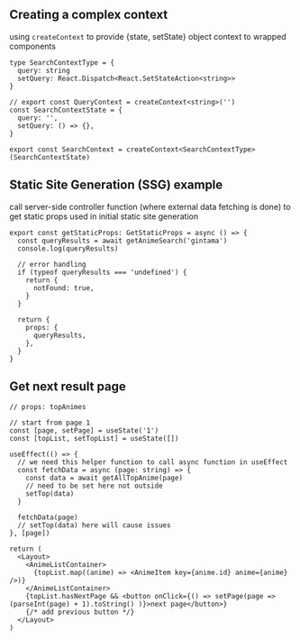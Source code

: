 ## Creating a complex context

using `createContext` to provide {state, setState} object context to wrapped components

```tsx
type SearchContextType = {
  query: string
  setQuery: React.Dispatch<React.SetStateAction<string>>
}

// export const QueryContext = createContext<string>('')
const SearchContextState = {
  query: '',
  setQuery: () => {},
}

export const SearchContext = createContext<SearchContextType>(SearchContextState)
```

## Static Site Generation (SSG) example

call server-side controller function (where external data fetching is done) to get static props used in initial static site generation

```tsx
export const getStaticProps: GetStaticProps = async () => {
  const queryResults = await getAnimeSearch('gintama')
  console.log(queryResults)

  // error handling
  if (typeof queryResults === 'undefined') {
    return {
      notFound: true,
    }
  }

  return {
    props: {
      queryResults,
    },
  }
}
```

## Get next result page
```tsx
// props: topAnimes

// start from page 1
const [page, setPage] = useState('1')
const [topList, setTopList] = useState([])

useEffect(() => {
  // we need this helper function to call async function in useEffect
  const fetchData = async (page: string) => {
    const data = await getAllTopAnime(page)
    // need to be set here not outside
    setTop(data)
  }

  fetchData(page)
  // setTop(data) here will cause issues
}, [page])

return (
  <Layout>
    <AnimeListContainer>
      {topList.map((anime) => <AnimeItem key={anime.id} anime={anime} />)}
    </AnimeListContainer>
    {topList.hasNextPage && <button onClick={() => setPage(page => (parseInt(page) + 1).toString() )}>next page</button>}
    {/* add previous button */}
  </Layout>
)
```
